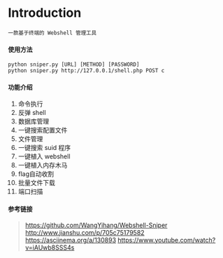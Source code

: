 # Introduction

```
一款基于终端的 Webshell 管理工具
```

#### 使用方法

```
python sniper.py [URL] [METHOD] [PASSWORD]
python sniper.py http://127.0.0.1/shell.php POST c
```

#### 功能介绍

1. 命令执行
2. 反弹 shell
3. 数据库管理
4. 一键搜索配置文件
5. 文件管理
6. 一键搜索 suid 程序
7. 一键植入 webshell
8. 一键植入内存木马
9. flag自动收割
10. 批量文件下载
11. 端口扫描

#### 参考链接
> https://github.com/WangYihang/Webshell-Sniper
> http://www.jianshu.com/p/705c75179582
> https://asciinema.org/a/130893
> https://www.youtube.com/watch?v=iAUwb8SSS4s
